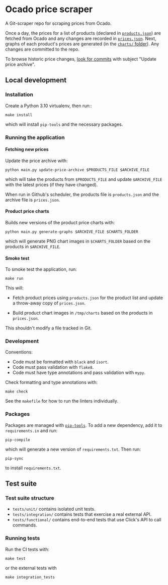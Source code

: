 # Ocado price scraper

A Git-scraper repo for scraping prices from Ocado.

Once a day, the prices for a list of products (declared in
[`products.json`][products_file]) are fetched from Ocado and any changes are
recorded in [`prices.json`][prices_file]. Next, graphs of each product's prices
are generated (in the [`charts/` folder][charts_folder]). Any changes are
committed to the repo.

[products_file]:
  https://github.com/codeinthehole/food-scraper/blob/master/products.json
[prices_file]:
  https://github.com/codeinthehole/food-scraper/blob/master/prices.json
[charts_folder]:
  https://github.com/codeinthehole/food-scraper/blob/master/charts/

To browse historic price changes, [look for commits][commits_list] with subject
"Update price archive".

[commits_list]: https://github.com/codeinthehole/food-scraper/commits/master

## Local development

### Installation

Create a Python 3.10 virtualenv, then run::

    make install

which will install `pip-tools` and the necessary packages.

### Running the application

#### Fetching new prices

Update the price archive with:

    python main.py update-price-archive $PRODUCTS_FILE $ARCHIVE_FILE

which will take the products from `$PRODUCTS_FILE` and update `$ARCHIVE_FILE`
with the latest prices (if they have changed).

When run in Github's scheduler, the products file is `products.json` and the
archive file is `prices.json`.

#### Product price charts

Builds new versions of the product price charts with:

    python main.py generate-graphs $ARCHIVE_FILE $CHARTS_FOLDER

which will generate PNG chart images in `$CHARTS_FOLDER` based on the products
in `$ARCHIVE_FILE`.

#### Smoke test

To smoke test the application, run:

    make run

This will:

- Fetch product prices using `products.json` for the product list and update a
  throw-away copy of `prices.json`.

- Build product chart images in `/tmp/charts` based on the products in
  `prices.json`.

This shouldn't modify a file tracked in Git.

### Development

Conventions:

- Code must be formatted with `black` and `isort`.
- Code must pass validation with `flake8`.
- Code must have type annotations and pass validation with `mypy`.

Check formatting and type annotations with:

    make check

See the `makefile` for how to run the linters individually.

### Packages

Packages are managed with [`pip-tools`](https://github.com/jazzband/pip-tools).
To add a new dependency, add it to `requirements.in` and run:

    pip-compile

which will generate a new version of `requirements.txt`. Then run:

    pip-sync

to install `requirements.txt`.

## Test suite

### Test suite structure

- `tests/unit/` contains isolated unit tests.
- `tests/integration/` contains tests that exercise a real external API.
- `tests/functional/` contains end-to-end tests that use Click's API to call
  commands.

### Running tests

Run the CI tests with:

    make test

or the external tests with

    make integration_tests
